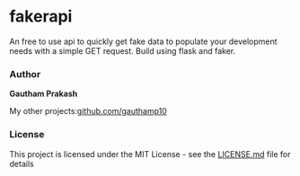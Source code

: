 # fakerapi
An free to use api to quickly get fake data to populate your development needs with a simple GET request.
Build using flask and faker.


### Author

 **Gautham Prakash**
 
 My other projects:[github.com/gauthamp10](https://gauthamp10.github.io/)


### License

This project is licensed under the MIT License - see the [LICENSE.md](LICENSE.md) file for details

